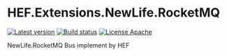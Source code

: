 # HEF.Extensions.NewLife.RocketMQ
[![Latest version](https://img.shields.io/nuget/v/HEF.Extensions.NewLife.RocketMQ.Bus.svg)](https://www.nuget.org/packages/HEF.Extensions.NewLife.RocketMQ.Bus/)  [![Build status](https://ci.appveyor.com/api/projects/status/57tcf3oyin77rcg4?svg=true)](https://ci.appveyor.com/project/wanlitao/hef-extensions-newlife-rocketmq)  [![License Apache](https://img.shields.io/badge/license-Apache%202-blue.svg)](http://www.apache.org/licenses/LICENSE-2.0.html)

NewLife.RocketMQ Bus implement by HEF
